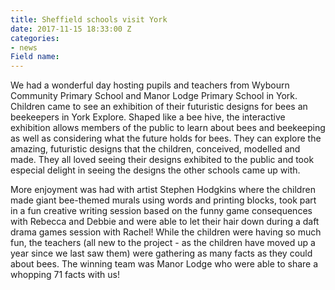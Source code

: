 ```yaml
---
title: Sheffield schools visit York
date: 2017-11-15 18:33:00 Z
categories:
- news
Field name: 
---
```


We had a wonderful day hosting pupils and teachers from Wybourn Community Primary School and Manor Lodge Primary School in York.  Children came to see an exhibition of their futuristic designs for bees an beekeepers in York Explore. Shaped like a bee hive, the interactive exhibition allows members of the public to learn about bees and beekeeping as well as considering what the future holds for bees. They can explore the amazing, futuristic designs that the children, conceived, modelled and made. They all loved seeing their designs exhibited to the public and took especial delight in seeing the designs the other schools came up with.

More enjoyment was had with artist Stephen Hodgkins where the children made giant bee-themed murals using words and printing blocks, took part in a fun creative writing session based on the funny game consequences with Rebecca and Debbie and were able to let their hair down during a daft drama games session with Rachel!  While the children were having so much fun, the teachers (all new to the project - as the children have moved up a year since we last saw them) were gathering as many facts as they could about bees. The winning team was Manor Lodge who were able to share a whopping 71 facts with us!

